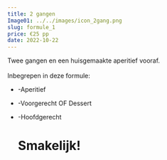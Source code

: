 ```yaml
---
title: 2 gangen
Image01: ../../images/icon_2gang.png
slug: formule_1
price: €25 pp
date: 2022-10-22
---
```

Twee gangen en een huisgemaakte aperitief vooraf.\
<br/> 
Inbegrepen in deze formule:

* \-A﻿peritief
* \-Voorgerecht O﻿F Dessert
* \-H﻿oofdgerecht

  # **S﻿makelijk!**
